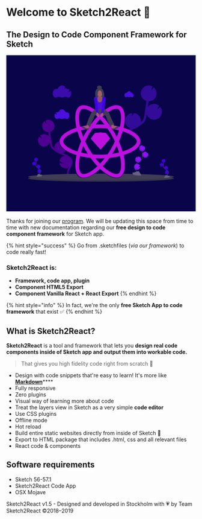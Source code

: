 # Welcome to Sketch2React 🏡

## The Design to Code Component Framework for Sketch

![](.gitbook/assets/design2code.jpg)

Thanks for joining our [program](https://sketch2react.io/). We will be updating this space from time to time with new documentation regarding our **free design to code component framework** for Sketch app.

{% hint style="success" %}
Go from .sketchfiles \(_via our framework_\) to code really fast!

### Sketch2React is:

* **Framework, code app, plugin**
* **Component HTML5 Export**
* **Component Vanilla React + React Export** 
{% endhint %}

{% hint style="info" %}
In fact, we're the only **free Sketch App to code framework** that exist ✅
{% endhint %}

## What is Sketch2React?

**Sketch2React** is a tool and framework that lets you **design real code components inside of Sketch app and output them into workable code.**

> That gives you high fidelity code right from scratch 💎

* Design with code snippets that're easy to learn! It's more like [**Markdown**](https://en.wikipedia.org/wiki/Markdown)\*\*\*\*
* Fully responsive
* Zero plugins
* Visual way of learning more about code
* Treat the layers view in Sketch as a very simple **code editor**
* Use CSS plugins
* Offline mode
* Hot reload
* Build entire static websites directly from inside of Sketch 🤯
* Export to HTML package that includes .html, css and all relevant files
* React code & components

## Software requirements

* Sketch 56-57.1
* Sketch2React Code App
* OSX Mojave

Sketch2React v1.5 - Designed and developed in Stockholm with 💗 by Team Sketch2React ©2018–2019

